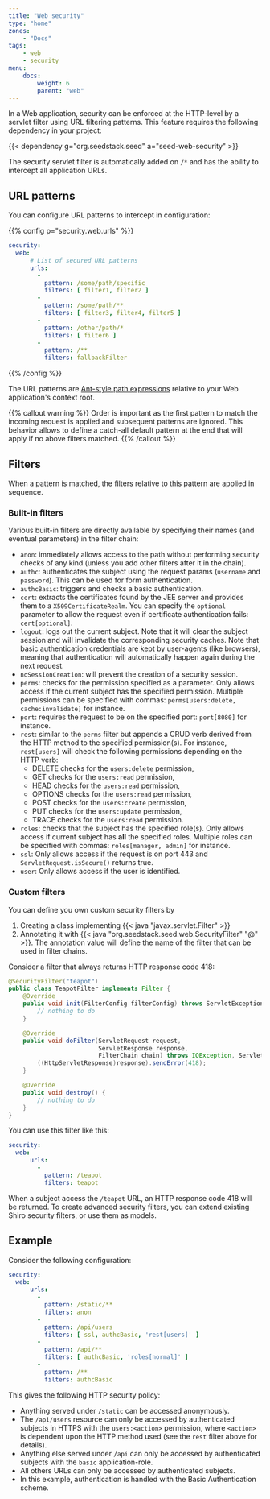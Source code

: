 ```yaml
---
title: "Web security"
type: "home"
zones:
    - "Docs"
tags:
    - web
    - security
menu:
    docs:
        weight: 6
        parent: "web"
---
```


In a Web application, security can be enforced at the HTTP-level by a servlet filter using URL filtering patterns. 
This feature requires the following dependency in your project:

{{< dependency g="org.seedstack.seed" a="seed-web-security" >}}

The security servlet filter is automatically added on `/*` and has the ability to intercept all application URLs.

## URL patterns

You can configure URL patterns to intercept in configuration:

{{% config p="security.web.urls" %}}
```yaml
security:
  web:
      # List of secured URL patterns
      urls:
        -
          pattern: /some/path/specific
          filters: [ filter1, filter2 ]
        -
          pattern: /some/path/**
          filters: [ filter3, filter4, filter5 ]
        -
          pattern: /other/path/*
          filters: [ filter6 ]
        -
          pattern: /**
          filters: fallbackFilter
```
{{% /config %}}  
    
The URL patterns are [Ant-style path expressions](https://ant.apache.org/manual/dirtasks.html#patterns) relative to your 
Web application's context root.

{{% callout warning %}}
Order is important as the first pattern to match the incoming request is applied and subsequent patterns are ignored. 
This behavior allows to define a catch-all default pattern at the end that will apply if no above filters matched. 
{{% /callout %}}

## Filters 

When a pattern is matched, the filters relative to this pattern are applied in sequence.

### Built-in filters

Various built-in filters are directly available by specifying their names (and eventual parameters) in the filter chain:

* `anon`: immediately allows access to the path without performing security checks of any kind (unless you add other 
filters after it in the chain).
* `authc`: authenticates the subject using the request params (`username` and `password`). This can be used for form 
authentication.
* `authcBasic`: triggers and checks a basic authentication.
* `cert`: extracts the certificates found by the JEE server and provides them to a `X509CertificateRealm`. You can specify 
the `optional` parameter to allow the request even if certificate authentication fails: `cert[optional]`.
* `logout`: logs out the current subject. Note that it will clear the subject session and will invalidate the corresponding 
security caches. Note that basic authentication credentials are kept by user-agents (like browsers), meaning that 
authentication will automatically happen again during the next request.
* `noSessionCreation`: will prevent the creation of a security session.
* `perms`: checks for the permission specified as a parameter. Only allows access if the current subject has the
specified permission. Multiple permissions can be specified with commas: `perms[users:delete, cache:invalidate]` for 
instance.
* `port`: requires the request to be on the specified port: `port[8080]` for instance.
* `rest`: similar to the `perms` filter but appends a CRUD verb derived from the HTTP method to the specified permission(s). 
For instance, `rest[users]` will check the following permissions depending on the HTTP verb:
    * DELETE checks for the `users:delete` permission,
    * GET checks for the `users:read` permission,
    * HEAD checks for the `users:read` permission,
    * OPTIONS checks for the `users:read` permission,
    * POST checks for the `users:create` permission,
    * PUT checks for the `users:update` permission,
    * TRACE checks for the `users:read` permission.
*  `roles`: checks that the subject has the specified role(s). Only allows access if current subject has **all** the 
specified roles. Multiple roles can be specified with commas: `roles[manager, admin]` for instance.
*  `ssl`: Only allows access if the request is on port 443 and `ServletRequest.isSecure()` returns true.
*  `user`: Only allows access if the user is identified.

### Custom filters

You can define you own custom security filters by
 
1. Creating a class implementing {{< java "javax.servlet.Filter" >}} 
2. Annotating it with {{< java "org.seedstack.seed.web.SecurityFilter" "@" >}}. The annotation value will define 
the name of the filter that can be used in filter chains. 

Consider a filter that always returns HTTP response code 418:

```java
@SecurityFilter("teapot")
public class TeapotFilter implements Filter {
    @Override
    public void init(FilterConfig filterConfig) throws ServletException {
        // nothing to do
    }

    @Override
    public void doFilter(ServletRequest request, 
                         ServletResponse response, 
                         FilterChain chain) throws IOException, ServletException {
        ((HttpServletResponse)response).sendError(418);
    }

    @Override
    public void destroy() {
        // nothing to do
    }
}
```

You can use this filter like this:

```yaml
security:
  web:
      urls:
        -
          pattern: /teapot
          filters: teapot
```

When a subject access the `/teapot` URL, an HTTP response code 418 will be returned. To create advanced security filters, 
you can extend existing Shiro security filters, or use them as models.

## Example

Consider the following configuration:

```yaml
security:
  web:
      urls:
        -
          pattern: /static/**
          filters: anon
        -
          pattern: /api/users
          filters: [ ssl, authcBasic, 'rest[users]' ]
        -
          pattern: /api/**
          filters: [ authcBasic, 'roles[normal]' ]
        -
          pattern: /**
          filters: authcBasic
```

This gives the following HTTP security policy:

* Anything served under `/static` can be accessed anonymously.
* The `/api/users` resource can only be accessed by authenticated subjects in HTTPS with the `users:<action>` permission, 
where `<action>` is dependent upon the HTTP method used (see the `rest` filter above for details).
* Anything else served under `/api` can only be accessed by authenticated subjects with the `basic` application-role.
* All others URLs can only be accessed by authenticated subjects.
* In this example, authentication is handled with the Basic Authentication scheme.
